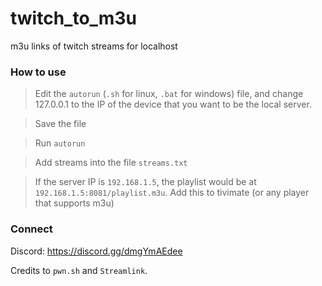 # twitch_to_m3u
m3u links of twitch streams for localhost

### How to use
> Edit the `autorun` (`.sh` for linux, `.bat` for windows) file, and change 127.0.0.1 to the IP of the device that you want to be the local server.

> Save the file

> Run `autorun`

> Add streams into the file `streams.txt`

> If the server IP is `192.168.1.5`, the playlist would be at `192.168.1.5:8081/playlist.m3u`. Add this to tivimate (or any player that supports m3u)

### Connect
Discord: https://discord.gg/dmgYmAEdee



Credits to `pwn.sh` and `Streamlink`.
